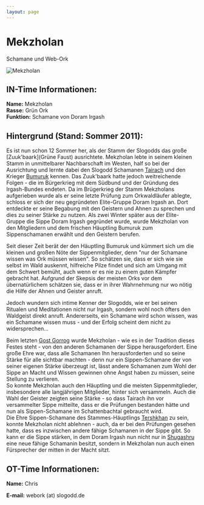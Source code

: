 ```yaml
---
layout: page
---
```


Mekzholan
=========

Schamane und Web-Ork

![Mekzholan](https://www.slogodd.de/galerie/pictures/MiniOrkCon%20VIII/Portrait/_res/res_IMG_7312.JPG)

IN-Time Informationen:
----------------------

**Name:** Mekzholan  
**Rasse:** Grün Ork  
**Funktion:** Schamane von Doram Irgash 

Hintergrund (Stand: Sommer 2011): 
---------------------------------

Es ist nun schon 12 Sommer her, als der Stamm der Slogodds das große 
[Zuuk'baark](Grüne Faust) ausrichtete. Mekzholan lebte in seinem kleinen
Stamm in unmittelbarer Nachbarschaft im Westen, half so bei der Ausrichtung und
lernte dabei den Slogodd Schamanen [Tairach](/wiki/Tairach) und den Krieger
[Bumuruk](/wiki/Bumuruk) kennen. Das
Zuuk'baark hatte jedoch weitreichende Folgen - die im Bürgerkrieg mit dem
Südbund und der Gründung des Irgash-Bundes endeten. Da im Brügerkrieg der Stamm
Mekzholans aufgerieben wurde als er seine letzte Prüfung zum Orkwaldläufer
ablegte, schloss er sich der neu gegründeten Elite-Gruppe Doram Irgash an.
Dort entdeckte er seine Begabung mit den Geistern und Ahnen zu sprechen und
dies zu seiner Stärke zu nutzen. Als zwei Winter später aus der Elite-Gruppe
die Sippe Doram Irgash gegründet wurde, wurde Mekzholan von den Mitgliedern
und dem frischen Häuptling Bumuruk zum Sippenschamanen erwählt und den Geistern
berufen. 

Seit dieser Zeit berät der den Häuptling Bumuruk und kümmert sich um die kleinen
und großen Nöte der Sippenmitglieder, denn "nur der Schamane wissen was Ork
müssen wissen". So schätzen sie, dass er sich wie sie selbst im Wald auskennt,
hilfreiche Pilze findet und sich am Umgang mit dem Schwert bemüht, auch wenn er 
es nie zu einem guten Kämpfer gebracht hat. Aufgrund der Skepsis der meisten
Orks vor dem übernatürlichem schätzen sie, dass er in ihrer Wahrnehmung nur wo
nötig die Hilfe der Ahnen und Geister anruft. 

Jedoch wundern sich intime Kenner der Slogodds, wie er bei seinen Ritualen und
Meditationen nicht nur Irgash, sondern wohl noch öfters den Waldgeist direkt
anruft. Andererseits, ein Schamane wird schon wissen, was ein Schamane wissen
muss - und der Erfolg scheint dem nicht zu widersprechen... 

Beim letzten [Gost Gorrog](Veranstaltungen) wurde Mekzholan - wie es in der Tradition dieses Festes
steht - von den anderen Schamanen der Sippe herausgefordert. Eine große Ehre
war, dass alle Schamanen Ihn herausforderten und so seine Stärke für alle
sichtbar machten - denn nur ein Sippen-Schamane der von seiner eigenen Stärke
überzeugt ist, lässt andere Schamanen zum Wohl der Sippe an Macht und Wissen
gewinnen ohne Angst haben zu müssen, seine Stellung zu verlieren.  
So konnte Mekzholan auch den Häuptling und die meisten Sippenmitglieder,
insbesondere alle langjährigen Mitglieder, hinter sich versammeln. Auch die Wahl
der Geister zeigten seine Stärke - so dass Tairach ihn vor versammelter Sippe
mitteilte, dass er die Prüfungen bestanden hätte und nun als Sippen-Schamane im
Schattenbachtal gebraucht wird.  
Die Ehre Sippen-Schamane des Stammes-Häuptlings [Tershkhan](/wiki/Tershkhan) zu sein, konnte
Mekzholan nicht ablehnen - auch, da er bei den Prüfungen gesehen hatte, dass es
inzwischen andere fähige Schamanen in der Sippe gibt. So kann er die Sippe
stärken, in dem Doram Irgash nun nicht nur in [Shugashru](/wiki/Shugashru) eine neue fähige
Schamanin besitzt, sondern in Mekzholan nun auch einen Fürsprecher der mitten
in der Macht sitzt. 

OT-Time Informationen:
----------------------

**Name:** Chris 

**E-mail:** webork (at) slogodd.de 
